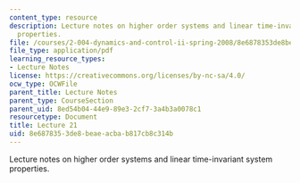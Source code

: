 ```yaml
---
content_type: resource
description: Lecture notes on higher order systems and linear time-invariant system
  properties.
file: /courses/2-004-dynamics-and-control-ii-spring-2008/8e6878353de8beaeacbab817cb8c314b_lecture_21.pdf
file_type: application/pdf
learning_resource_types:
- Lecture Notes
license: https://creativecommons.org/licenses/by-nc-sa/4.0/
ocw_type: OCWFile
parent_title: Lecture Notes
parent_type: CourseSection
parent_uid: 8ed54b04-44e9-89e3-2cf7-3a4b3a0078c1
resourcetype: Document
title: Lecture 21
uid: 8e687835-3de8-beae-acba-b817cb8c314b
---
```

Lecture notes on higher order systems and linear time-invariant system properties.